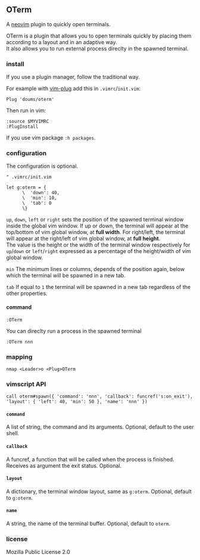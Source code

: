 ## OTerm

A [neovim](https://neovim.io/) plugin to quickly open terminals.

OTerm is a plugin that allows you to open terminals quickly by placing them according to a layout and in an adaptive way.\
It also allows you to run external process direclty in the spawned terminal.

### install

If you use a plugin manager, follow the traditional way.

For example with [vim-plug](https://github.com/junegunn/vim-plug) add this in `.vimrc`/`init.vim`:
```
Plug 'doums/oterm'
```

Then run in vim:
```
:source $MYVIMRC
:PlugInstall
```
If you use vim package `:h packages`.

### configuration

The configuration is optional.
```
" .vimrc/init.vim

let g:oterm = {
      \  'down': 40,
      \  'min': 10,
      \  'tab': 0
      \}
```

`up`, `down`, `left` or `right` sets the position of the spawned terminal window inside the global vim window. If up or down, the terminal will appear at the top/bottom of vim global window, at **full width**. For right/left, the terminal will appear at the right/left of vim global window, at **full height**.\
The value is the height or the width of the terminal window respectively for `up`/`down` or `left`/`right` expressed as a percentage of the height/width of vim global window.

`min` The minimum lines or columns, depends of the position again, below which the terminal will be spawned in a new tab.

`tab` If equal to `1` the terminal will be spawned in a new tab regardless of the other properties.

#### command
```
:OTerm
```
You can direclty run a process in the spawned terminal
```
:OTerm nnn
```

### mapping
```
nmap <Leader>o <Plug>OTerm
```

### vimscript API
```
call oterm#spawn({ 'command': 'nnn', 'callback': funcref('s:on_exit'), 'layout': { 'left': 40, 'min': 50 }, 'name': 'nnn' })
```

#### `command`
A list of string, the command and its arguments. Optional, default to the user shell.

#### `callback`
A funcref, a function that will be called when the process is finished. Receives as argument the exit status. Optional.

#### `layout`
A dictionary, the terminal window layout, same as `g:oterm`. Optional, default to `g:oterm`.

#### `name`
A string, the name of the terminal buffer. Optional, default to `oterm`.

### license
Mozilla Public License 2.0

